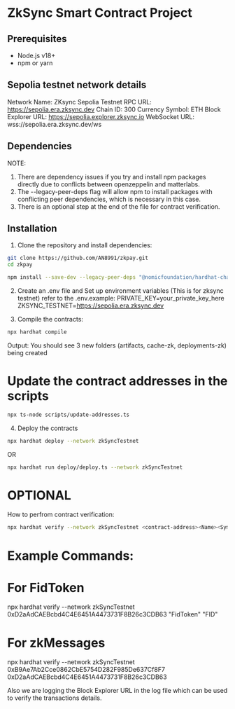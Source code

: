 # ZkSync Smart Contract Project

## Prerequisites
- Node.js v18+ 
- npm or yarn

## Sepolia testnet network details

Network Name: ZKsync Sepolia Testnet
RPC URL: https://sepolia.era.zksync.dev
Chain ID: 300
Currency Symbol: ETH
Block Explorer URL: https://sepolia.explorer.zksync.io
WebSocket URL: wss://sepolia.era.zksync.dev/ws

## Dependencies
NOTE: 
1. There are dependency issues if you try and install npm packages directly due to conflicts between openzeppelin and matterlabs.
2. The --legacy-peer-deps flag will allow npm to install packages with conflicting peer dependencies, which is necessary in this case.
3. There is an optional step at the end of the file for contract verification.


## Installation

1. Clone the repository and install dependencies:

```bash
git clone https://github.com/AN8991/zkpay.git
cd zkpay
```

```bash
npm install --save-dev --legacy-peer-deps "@nomicfoundation/hardhat-chai-matchers@^2.0.0" "@nomicfoundation/hardhat-ethers@^3.0.0" "@nomicfoundation/hardhat-ignition-ethers@^0.15.0" "@nomicfoundation/hardhat-network-helpers@^1.0.0" "@typechain/ethers-v6@^0.5.0" "@typechain/hardhat@^9.0.0" "@types/chai@^4.2.0" "@types/mocha@>=9.1.0" "hardhat-gas-reporter@^1.0.8" "solidity-coverage@^0.8.1" "typechain@^8.3.0" "@nomicfoundation/ignition-core@^0.15.9" "@nomicfoundation/hardhat-ignition@^0.15.9"
```

2. Create an .env file and Set up environment variables (This is for zksync testnet) refer to the .env.example:
PRIVATE_KEY=your_private_key_here
ZKSYNC_TESTNET=https://sepolia.era.zksync.dev

3. Compile the contracts:
```bash
npx hardhat compile
```
Output: You should see 3 new folders (artifacts, cache-zk, deployments-zk) being created

# Update the contract addresses in the scripts
```bash
npx ts-node scripts/update-addresses.ts
```

4. Deploy the contracts
```bash
npx hardhat deploy --network zkSyncTestnet
```
OR
```bash
npx hardhat run deploy/deploy.ts --network zkSyncTestnet
```
# OPTIONAL
How to perfrom contract verification:
```bash
npx hardhat verify --network zkSyncTestnet <contract-address><Name><Symbol>
```
# Example Commands:

# For FidToken
npx hardhat verify --network zkSyncTestnet 0xD2aAdCAEBcbd4C4E6451A4473731F8B26c3CDB63 "FidToken" "FID"

# For zkMessages
npx hardhat verify --network zkSyncTestnet 0xB9Ae7Ab2Cce0862CbE5754D282F985De637Cf8F7 0xD2aAdCAEBcbd4C4E6451A4473731F8B26c3CDB63

Also we are logging the Block Explorer URL in the log file which can be used to verify the transactions details.


